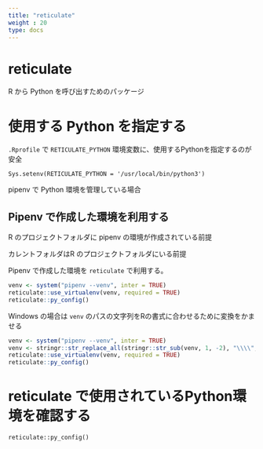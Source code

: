 ```yaml
---
title: "reticulate"
weight : 20
type: docs
---
```



# reticulate

R から Python を呼び出すためのパッケージ


# 使用する Python を指定する

`.Rprofile` で `RETICULATE_PYTHON` 環境変数に、使用するPythonを指定するのが安全

```
Sys.setenv(RETICULATE_PYTHON = '/usr/local/bin/python3')
```

pipenv で Python 環境を管理している場合


## Pipenv で作成した環境を利用する

R のプロジェクトフォルダに pipenv の環境が作成されている前提

カレントフォルダはR のプロジェクトフォルダにいる前提

Pipenv で作成した環境を `reticulate` で利用する。

```r
venv <- system("pipenv --venv", inter = TRUE)
reticulate::use_virtualenv(venv, required = TRUE)
reticulate::py_config()
```

Windows の場合は `venv` のパスの文字列をRの書式に合わせるために変換をかませる

```r
venv <- system("pipenv --venv", inter = TRUE)
venv <- stringr::str_replace_all(stringr::str_sub(venv, 1, -2), "\\\\", "/")
reticulate::use_virtualenv(venv, required = TRUE)
reticulate::py_config()
```


# reticulate で使用されているPython環境を確認する

```
reticulate::py_config()
```


